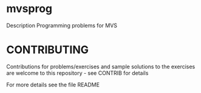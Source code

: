 # mvsprog
Description  Programming problems for MVS

# CONTRIBUTING

Contributions for problems/exercises and sample solutions to the exercises are
welcome to this repository - see CONTRIB for details


For more details see the file README